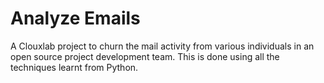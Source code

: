 # Analyze Emails
A Clouxlab project to churn the mail activity from various individuals in an open source project development team. This is done using all the techniques learnt from Python.
